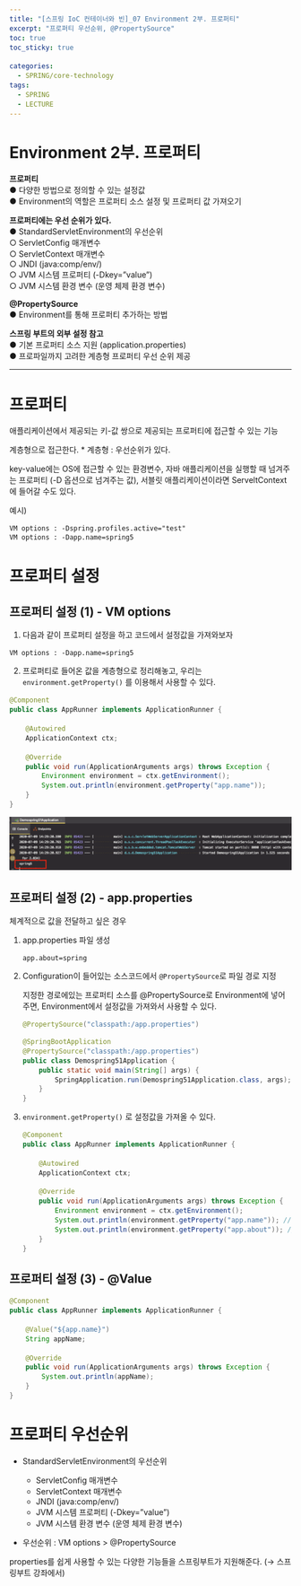 ```yaml
---
title: "[스프링 IoC 컨테이너와 빈]_07 Environment 2부. 프로퍼티"
excerpt: "프로퍼티 우선순위, @PropertySource"
toc: true
toc_sticky: true

categories:
  - SPRING/core-technology
tags:
  - SPRING
  - LECTURE
---
```


#  Environment 2부. 프로퍼티

**프로퍼티**  
	● 다양한 방법으로 정의할 수 있는 설정값  
	● Environment의 역할은 프로퍼티 소스 설정 및 프로퍼티 값 가져오기  

**프로퍼티에는 우선 순위가 있다.**  
	● StandardServletEnvironment의 우선순위  
			○ ServletConfig 매개변수  
			○ ServletContext 매개변수  
			○ JNDI (java:comp/env/)  
			○ JVM 시스템 프로퍼티 (-Dkey=”value”)  
			○ JVM 시스템 환경 변수 (운영 체제 환경 변수)  

**@PropertySource**  
	● Environment를 통해 프로퍼티 추가하는 방법  

**스프링 부트의 외부 설정 참고**  
	● 기본 프로퍼티 소스 지원 (application.properties)  
	● 프로파일까지 고려한 계층형 프로퍼티 우선 순위 제공  

---

# 프로퍼티

애플리케이션에서 제공되는 키-값 쌍으로 제공되는 프로퍼티에 접근할 수 있는 기능

계층형으로 접근한다. * 계층형 : 우선순위가 있다.

key-value에는 OS에 접근할 수 있는 환경변수, 자바 애플리케이션을 실행할 때 넘겨주는 프로퍼티 (-D 옵션으로 넘겨주는 값), 서블릿 애플리케이션이라면 ServeltContext에 들어갈 수도 있다. 

예시)

```
VM options : -Dspring.profiles.active="test"
VM options : -Dapp.name=spring5
```



# 프로퍼티 설정

## 프로퍼티 설정 (1) - VM options

1. 다음과 같이 프로퍼티 설정을 하고 코드에서 설정값을 가져와보자

```
VM options : -Dapp.name=spring5
```



2. 프로퍼티로 들어온 값을 계층형으로 정리해놓고, 우리는 `environment.getProperty()` 를 이용해서 사용할 수 있다.

```java
@Component
public class AppRunner implements ApplicationRunner {

    @Autowired
    ApplicationContext ctx;
  
    @Override
    public void run(ApplicationArguments args) throws Exception {
        Environment environment = ctx.getEnvironment();
        System.out.println(environment.getProperty("app.name"));
    }
}
```

![프로퍼티설정](/assets/images/SPRING/core-technology/Gf8Uybj.png)



## 프로퍼티 설정 (2) - app.properties

체계적으로 값을 전달하고 싶은 경우

1. app.properties 파일 생성

   ```
   app.about=spring
   ```

   

2. Configuration이 들어있는 소스코드에서 `@PropertySource`로 파일 경로 지정

   지정한 경로에있는 프로퍼티 소스를 @PropertySource로 Environment에 넣어주면, Environment에서 설정값을 가져와서 사용할 수 있다.

   ```java
   @PropertySource("classpath:/app.properties")
   ```

   ```java
   @SpringBootApplication
   @PropertySource("classpath:/app.properties")
   public class Demospring51Application {
       public static void main(String[] args) {
           SpringApplication.run(Demospring51Application.class, args);
       }
   }
   ```

   

3. `environment.getProperty()` 로 설정값을 가져올 수 있다.

   ```java
   @Component
   public class AppRunner implements ApplicationRunner {
   
       @Autowired
       ApplicationContext ctx;
   
       @Override
       public void run(ApplicationArguments args) throws Exception {
           Environment environment = ctx.getEnvironment();
           System.out.println(environment.getProperty("app.name")); //-> spring5
           System.out.println(environment.getProperty("app.about")); //-> spring
       }
   }
   ```

   



## 프로퍼티 설정 (3) - @Value

```java
@Component
public class AppRunner implements ApplicationRunner {

    @Value("${app.name}")
    String appName;

    @Override
    public void run(ApplicationArguments args) throws Exception {
        System.out.println(appName);
    }
}
```





# 프로퍼티 우선순위

* StandardServletEnvironment의 우선순위  
    * ServletConfig 매개변수  
    * ServletContext 매개변수  
    * JNDI (java:comp/env/)  
    * JVM 시스템 프로퍼티 (-Dkey=”value”)  
    * JVM 시스템 환경 변수 (운영 체제 환경 변수)  

* 우선순위 : VM options > @PropertySource



properties를 쉽게 사용할 수 있는 다양한 기능들을 스프링부트가 지원해준다. (→ 스프링부트 강좌에서)


